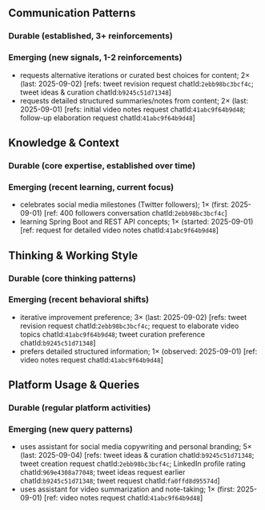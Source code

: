 ## Communication Patterns
### Durable (established, 3+ reinforcements)

### Emerging (new signals, 1-2 reinforcements)
- requests alternative iterations or curated best choices for content; 2× (last: 2025-09-02) [refs: tweet revision request chatId:`2ebb98bc3bcf4c`; tweet ideas & curation chatId:`b9245c51d71348`]
- requests detailed structured summaries/notes from content; 2× (last: 2025-09-01) [refs: initial video notes request chatId:`41abc9f64b9d48`; follow-up elaboration request chatId:`41abc9f64b9d48`]

## Knowledge & Context
### Durable (core expertise, established over time)

### Emerging (recent learning, current focus)
- celebrates social media milestones (Twitter followers); 1× (first: 2025-09-01) [ref: 400 followers conversation chatId:`2ebb98bc3bcf4c`]
- learning Spring Boot and REST API concepts; 1× (started: 2025-09-01) [ref: request for detailed video notes chatId:`41abc9f64b9d48`]

## Thinking & Working Style
### Durable (core thinking patterns)

### Emerging (recent behavioral shifts)
- iterative improvement preference; 3× (last: 2025-09-02) [refs: tweet revision request chatId:`2ebb98bc3bcf4c`; request to elaborate video topics chatId:`41abc9f64b9d48`; tweet curation preference chatId:`b9245c51d71348`]
- prefers detailed structured information; 1× (observed: 2025-09-01) [ref: video notes request chatId:`41abc9f64b9d48`]

## Platform Usage & Queries
### Durable (regular platform activities)

### Emerging (new query patterns)
- uses assistant for social media copywriting and personal branding; 5× (last: 2025-09-04) [refs: tweet ideas & curation chatId:`b9245c51d71348`; tweet creation request chatId:`2ebb98bc3bcf4c`; LinkedIn profile rating chatId:`969e4308a77048`; tweet ideas request earlier chatId:`b9245c51d71348`; tweet request chatId:`fa0ffd8d95574d`]
- uses assistant for video summarization and note-taking; 1× (first: 2025-09-01) [ref: video notes request chatId:`41abc9f64b9d48`]